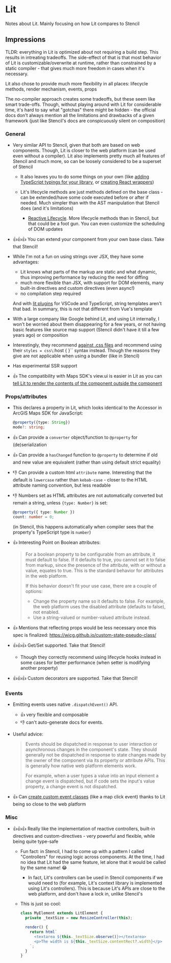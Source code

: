 # Lit

Notes about Lit. Mainly focusing on how Lit compares to Stencil

## Impressions

TLDR: everything in Lit is optimized about not requiring a build step. This
results in intreating tradeoffs. The side-effect of that is that most behavior
of Lit is customizable/overwrite at runtime, rather than constrained by a static
compiler - that gives much more freedom in cases when it's necessary.

Lit also chose to provide much more flexibility in all places: lifecycle
methods, render mechanism, events, props

The no-compiler approach creates some tradeoffs, but these seem like smart
trade-offs. Though, without playing around with Lit for considerable time, it's
hard to say what "gotchas" there might be hidden - the official docs don't
always mention all the limitations and drawbacks of a given framework (just like
Stencil's docs are conspicuously silent on composition)

### General

- Very similar API to Stencil, given that both are based on web components.
  Though, Lit is closer to the web platform (can be used even without a
  compiler). Lit also implements pretty much all features of Stencil and much
  more, so can be loosely considered to be a superset of Stencil

  - It also leaves you to do some things on your own (like
    [adding TypeScript typings for your library](https://lit.dev/docs/components/defining/#typescript-typings),
    or
    [creating React wrappers](https://lit.dev/docs/frameworks/react/#createcomponent))

  - Lit's lifecycle methods are just methods defined on the base class - can be
    extended/have some code executed before or after if needed. Much simpler
    than with the AST manipulation that Stencil does (and it's limitations)

    - [Reactive Lifecycle](https://lit.dev/docs/components/lifecycle/#reactive-update-cycle).
      More lifecycle methods than in Stencil, but that could be a foot gun. You
      can even customize the scheduling of DOM updates

- 👍👍👍 You can extend your component from your own base class. Take that
  Stencil!

- While I'm not a fun on using strings over JSX, they have some advantages:

  - Lit knows what parts of the markup are static and what dynamic, thus
    improving performance by reducing the need for diffing
  - much more flexible than JSX, with support for DOM elements, many built-in
    directives and custom directives (even async!)
  - no compilation step required

  And with [lit plugins](https://lit.dev/docs/tools/development/#ide-plugins)
  for VSCode and TypeScript, string templates aren't that bad. In summary, this
  is not that different from Vue's template

- With a large company like Google behind Lit, and using Lit internally, I won't
  be worried about them disappearing for a few years, or not having basic
  features like source map support (Stencil didn't have it till a few years ago)
  or composition

- Interestingly, they recommend
  [against .css files](https://lit.dev/docs/components/styles/#external-stylesheet)
  and recommend using their `styles = css\`:host { }\`` syntax instead. Though
  the reasons they give are not applicable when using a bundler (like in
  Stencil)

- Has experimental SSR support

- 👍 The compatibility with Maps SDK's view.ui is easier in Lit as you can
  [tell Lit to render the contents of the component outside the component](https://lit.dev/docs/components/shadow-dom/#implementing-createrenderroot)

### Props/attributes

- This declares a property in Lit, which looks identical to the Accessor in
  ArcGIS Maps SDK for JavaScript:

  ```ts
  @property({type: String})
  mode?: string;
  ```

- 👍 Can provide a `converter` object/function to `@property` for
  (de)serialization

- 👍 Can provide a `hasChanged` function to `@property` to determine if old and
  new value are equivalent (rather than using default strict equality)

- 👎 Can provide a custom html `attribute` name. Interesting that the default is
  `lowercase` rather than `kebab-case` - closer to the HTML attribute naming
  convention, but less readable

- 👎 Numbers set as HTML attributes are not automatically converted but remain a
  string, unless `{type: Number}` is set:

  ```ts
  @property({ type: Number })
  count: number = 0;
  ```

  (in Stencil, this happens automatically when compiler sees that the property's
  TypeScript type is `number`)

- 👍 Interesting Point on Boolean attributes:

  > For a boolean property to be configurable from an attribute, it must default
  > to false. If it defaults to true, you cannot set it to false from markup,
  > since the presence of the attribute, with or without a value, equates to
  > true. This is the standard behavior for attributes in the web platform.
  >
  > If this behavior doesn't fit your use case, there are a couple of options:
  >
  > - Change the property name so it defaults to false. For example, the web
  >   platform uses the disabled attribute (defaults to false), not enabled.
  > - Use a string-valued or number-valued attribute instead.

- 👍 Mentions that reflecting props would be less necessary once this spec is
  finalized: https://wicg.github.io/custom-state-pseudo-class/

- 👍👍👍 Get/Set supported. Take that Stencil!

  - Though they correctly recommend using lifecycle hooks instead in some cases
    for better performance (when setter is modifying another property)

- 👍👍👍 Custom decorators are supported. Take that Stencil!

### Events

- Emitting events uses native `.dispatchEvent()` API.

  - 👍 very flexible and composable
  - 👎 can't auto-generate docs for events.

- Useful advice:

  > Events should be dispatched in response to user interaction or asynchronous
  > changes in the component's state. They should generally not be dispatched in
  > response to state changes made by the owner of the component via its
  > property or attribute APIs. This is generally how native web platform
  > elements work.
  >
  > For example, when a user types a value into an input element a change event
  > is dispatched, but if code sets the input's value property, a change event
  > is not dispatched.

- 👍 Can
  [create custom event classes](https://lit.dev/docs/components/events/#standard-custom-events)
  (like a map click event) thanks to Lit being so close to the web platform

### Misc

- 👍👍👍 Really like the implementation of reactive controllers, built-in
  directives and custom-directives - very powerful and flexible, while being
  quite type-safe

  - Fun fact: in Stencil, I had to come up with a pattern I called "Controllers"
    for reusing logic across components. At the time, I had no idea that Lit had
    the same feature, let alone that it would be called by the same name! 😂

    - In fact, Lit's controllers can be used in Stencil components if we would
      need to (for example, Lit's context library is implemented using Lit's
      controllers). This is because Lit's APIs are close to the web platform,
      and don't have a lock in, unlike Stencil's

  - This is just so cool:

    ```ts
    class MyElement extends LitElement {
      private _textSize = new ResizeController(this);

      render() {
        return html`
          <textarea ${this._textSize.observe()}></textarea>
          <p>The width is ${this._textSize.contentRect?.width}</p>
        `;
      }
    }
    ```
